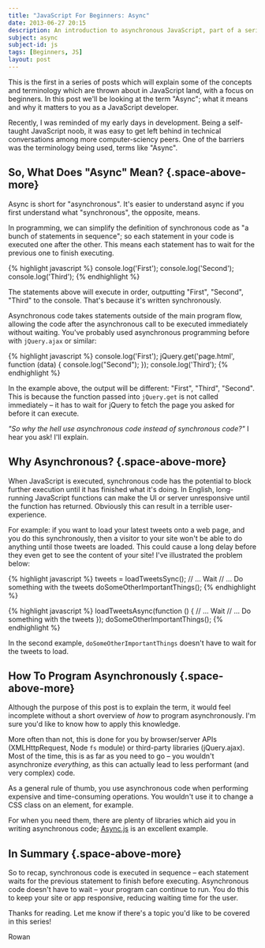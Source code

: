 ```yaml
---
title: "JavaScript For Beginners: Async"
date: 2013-06-27 20:15
description: An introduction to asynchronous JavaScript, part of a series on JavaScript for Beginners.
subject: async
subject-id: js
tags: [Beginners, JS]
layout: post
---
```


This is the first in a series of posts which will explain some of the concepts and terminology which are thrown about in JavaScript land, with a focus on beginners. In this post we'll be looking at the term "Async"; what it means and why it matters to you as a JavaScript developer.

Recently, I was reminded of my early days in development. Being a self-taught JavaScript noob, it was easy to get left behind in technical conversations among more computer-sciency peers. One of the barriers was the terminology being used, terms like "Async".


So, What Does "Async" Mean? {.space-above-more}
---------------------------

Async is short for "asynchronous". It's easier to understand async if you first understand what "synchronous", the opposite, means.

In programming, we can simplify the definition of synchronous code as "a bunch of statements in sequence"; so each statement in your code is executed one after the other. This means each statement has to wait for the previous one to finish executing.

{% highlight javascript %}
console.log('First');
console.log('Second');
console.log('Third');
{% endhighlight %}

The statements above will execute in order, outputting "First", "Second", "Third" to the console. That's because it's written synchronously.

Asynchronous code takes statements outside of the main program flow, allowing the code after the asynchronous call to be executed immediately without waiting. You've probably used asynchronous programming before with `jQuery.ajax` or similar:

{% highlight javascript %}
console.log('First');
jQuery.get('page.html', function (data) {
    console.log("Second");
});
console.log('Third');
{% endhighlight %}

In the example above, the output will be different: "First", "Third", "Second". This is because the function passed into `jQuery.get` is not called immediately – it has to wait for jQuery to fetch the page you asked for before it can execute.

*"So why the hell use asynchronous code instead of synchronous code?"* I hear you ask! I'll explain.


Why Asynchronous? {.space-above-more}
-----------------

When JavaScript is executed, synchronous code has the potential to block further execution until it has finished what it's doing. In English, long-running JavaScript functions can make the UI or server unresponsive until the function has returned. Obviously this can result in a terrible user-experience.

For example: if you want to load your latest tweets onto a web page, and you do this synchronously, then a visitor to your site won't be able to do anything until those tweets are loaded. This could cause a long delay before they even get to see the content of your site! I've illustrated the problem below:

{% highlight javascript %}
tweets = loadTweetsSync();
// ... Wait
// ... Do something with the tweets
doSomeOtherImportantThings();
{% endhighlight %}

{% highlight javascript %}
loadTweetsAsync(function () {
    // ... Wait
    // ... Do something with the tweets
});
doSomeOtherImportantThings();
{% endhighlight %}

In the second example, `doSomeOtherImportantThings` doesn't have to wait for the tweets to load.


How To Program Asynchronously {.space-above-more}
-----------------------------

Although the purpose of this post is to explain the term, it would feel incomplete without a short overview of *how* to program asynchronously. I'm sure you'd like to know how to apply this knowledge.

More often than not, this is done for you by browser/server APIs (XMLHttpRequest, Node `fs` module) or third-party libraries (jQuery.ajax). Most of the time, this is as far as you need to go – you wouldn't asynchronize *everything*, as this can actually lead to less performant (and very complex) code.

As a general rule of thumb, you use asynchronous code when performing expensive and time-consuming operations. You wouldn't use it to change a CSS class on an element, for example.

For when you need them, there are plenty of libraries which aid you in writing asynchronous code; [Async.js][async] is an excellent example.


In Summary {.space-above-more}
----------

So to recap, synchronous code is executed in sequence – each statement waits for the previous statement to finish before executing. Asynchronous code doesn't have to wait – your program can continue to run. You do this to keep your site or app responsive, reducing waiting time for the user.

Thanks for reading. Let me know if there's a topic you'd like to be covered in this series!

Rowan



[async]: https://github.com/caolan/async